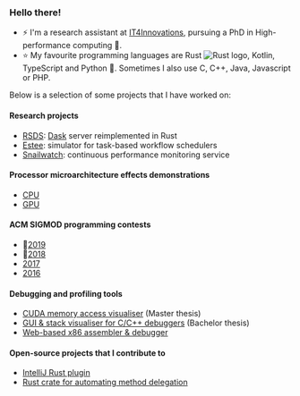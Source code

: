 ### Hello there! 
- ⚡ I'm a research assistant at [IT4Innovations](https://www.it4i.cz/en), pursuing a PhD in High-performance computing 🚀.
- ⭐ My favourite programming languages are Rust ![Rust logo](https://www.rust-lang.org/logos/rust-logo-16x16-blk.png), Kotlin, TypeScript and Python 🐍. Sometimes I also use C, C++, Java, Javascript or PHP.

Below is a selection of some projects that I have worked on:
#### Research projects
  - [RSDS](https://github.com/spirali/rsds): [Dask](https://github.com/dask/distributed/) server reimplemented in Rust
  - [Estee](https://github.com/it4innovations/estee): simulator for task-based workflow schedulers
  - [Snailwatch](https://github.com/it4innovations/snailwatch): continuous performance monitoring service
#### Processor microarchitecture effects demonstrations
  - [CPU](https://github.com/kobzol/hardware-effects)
  - [GPU](https://github.com/kobzol/hardware-effects-gpu)
#### ACM SIGMOD programming contests
  - 🥈[2019](https://github.com/kobzol/sigmod-2019)
  - 🥈[2018](https://github.com/kobzol/sigmod-2018)
  - [2017](https://github.com/kobzol/sigmod-2017)
  - [2016](https://github.com/kobzol/sigmod-2016)
#### Debugging and profiling tools
  - [CUDA memory access visualiser](https://github.com/kobzol/cuda-profile) (Master thesis)
  - [GUI & stack visualiser for C/C++ debuggers](https://github.com/kobzol/debug-visualizer) (Bachelor thesis)
  - [Web-based x86 assembler & debugger](https://github.com/kobzol/davis)
#### Open-source projects that I contribute to
  - [IntelliJ Rust plugin](https://github.com/intellij-rust/intellij-rust)
  - [Rust crate for automating method delegation](https://github.com/chancancode/rust-delegate)
  
